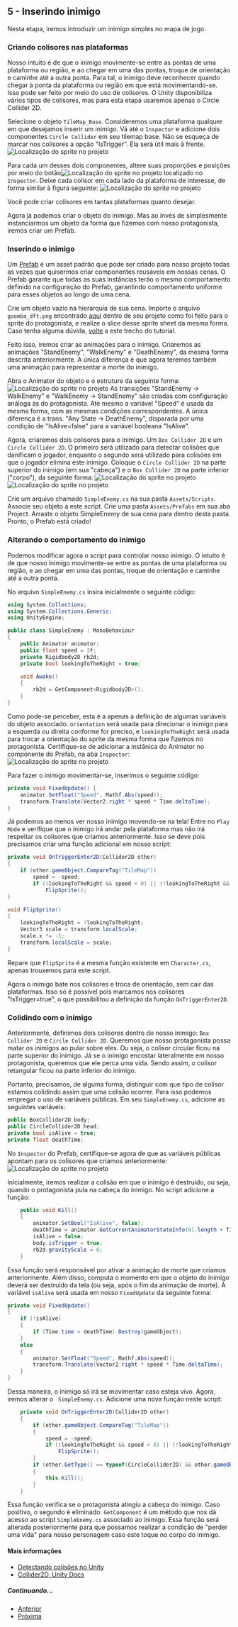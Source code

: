 ## 5 - Inserindo inimigo

Nesta etapa, iremos introduzir um inimigo simples no mapa de jogo.

### Criando colisores nas plataformas

Nosso intuito é de que o inimigo movimente-se entre as pontas de uma plataforma ou região, e ao chegar em uma das pontas, troque de orientação e caminhe até a outra ponta. Para tal, o inimigo deve reconhecer quando chegar à ponta da plataforma ou região em que está movimentando-se. Isso pode ser feito por meio do uso de colisores. O Unity disponibiliza vários tipos de colisores, mas para esta etapa usaremos apenas o Circle Collider 2D.

Selecione o objeto ```TileMap_Base```. Consideremos uma plataforma qualquer em que desejamos inserir um inimigo. Vá até o ```Inspector``` e adicione dois componentes ```Circle Collider``` em seu tilemap base. Não se esqueça de marcar nos colisores a opção "IsTrigger". Ela será útil mais à frente.
![Localização do sprite no projeto](images/5/1.png?raw=true "Localização do sprite no projeto")

Para cada um desses dois componentes, altere suas proporções e posições por meio do botão![Localização do sprite no projeto](images/5/2.png?raw=true "Localização do sprite no projeto") localizado no ```Inspector```. Deixe cada colisor em cada lado da plataforma de interesse, de forma similar à figura seguinte:
![Localização do sprite no projeto](images/5/3.png?raw=true "Localização do sprite no projeto")

Você pode criar colisores em tantas plataformas quanto desejar.

Agora já podemos criar o objeto do inimigo. Mas ao invés de simplesmente instanciarmos um objeto da forma que fizemos com nosso protagonista, iremos criar um Prefab.

### Inserindo o inimigo

Um [Prefab](https://docs.unity3d.com/Manual/Prefabs.html) é um asset padrão que pode ser criado para nosso projeto todas as vezes que quisermos criar componentes reusáveis em nossas cenas. O Prefab garante que todas as suas instâncias terão o mesmo comportamento definido na configuração do Prefab, garantindo comportamento uniforme para esses objetos ao longo de uma cena.

Crie um objeto vazio na hierarquia de sua cena. Importe o arquivo ```goomba_dft.png``` encontrado [aqui]() dentro de seu projeto como foi feito para o sprite do protagonista, e realize o slice desse sprite sheet da mesma forma. Caso tenha alguma dúvida, [volte](3-inserindo-personagem.md) a este trecho do tutorial.

Feito isso, iremos criar as animações para o inimigo. Criaremos as animações "StandEnemy", "WalkEnemy" e "DeathEnemy", da mesma forma descrita anteriormente. A única diferença é que agora teremos também uma animação para representar a morte do inimigo.

Abra o Animator do objeto e o estruture da seguinte forma:
![Localização do sprite no projeto](images/5/4.png?raw=true "Localização do sprite no projeto") As transições "StandEnemy -> WalkEnemy" e "WalkEnemy -> StandEnemy" são criadas com configuração análoga às do protagonista. Até mesmo a variável "Speed" é usada da mesma forma, com as mesmas condições correspondentes. A única diferença é a trans. "Any State -> DeathEnemy", disparada por uma condição de "IsAlive=false" para a variável booleana "IsAlive".

Agora, criaremos dois colisores para o inimigo. Um ```Box Collider 2D``` e um ```Circle Collider 2D```. O primeiro será utilizado para detectar colisões que danificam o jogador, enquanto o segundo será utilizado para colisões em que o jogador elimina este inimigo. Coloque o ```Circle Collider 2D``` na parte superior do inimigo (em sua "cabeça") e o ```Box Collider 2D``` na parte inferior ("corpo"), da seguinte forma:
![Localização do sprite no projeto](images/5/6.png?raw=true "Localização do sprite no projeto")
![Localização do sprite no projeto](images/5/7.png?raw=true "Localização do sprite no projeto")

Crie um arquivo chamado ```SimpleEnemy.cs``` na sua pasta ```Assets/Scripts```. Associe seu objeto a este script. Crie uma pasta ```Assets/Prefabs``` em sua aba Project. Arraste o objeto SimpleEnemy de sua cena para dentro desta pasta. Pronto, o Prefab está criado!

### Alterando o comportamento do inimigo

Podemos modificar agora o script para controlar nosso inimigo. O intuito é de que nosso inimigo movimente-se entre as pontas de uma plataforma ou região, e ao chegar em uma das pontas, troque de orientação e caminhe até a outra ponta.

No arquivo ```SimpleEnemy.cs``` insira inicialmente o seguinte código:

```csharp
using System.Collections;
using System.Collections.Generic;
using UnityEngine;

public class SimpleEnemy : MonoBehaviour
{
    public Animator animator;
    public float speed = 3f;
    private Rigidbody2D rb2d;
    private bool lookingToTheRight = true;

    void Awake()
    {
        rb2d = GetComponent<Rigidbody2D>();
    }
}
```

Como pode-se perceber, esta é a apenas a definição de algumas variáveis do objeto associado. ```orientation``` será usada para direcionar o inimigo para a esquerda ou direita conforme for preciso, e ```lookingToTheRight``` será usada para trocar a orientação do sprite da mesma forma que fizemos no protagonista. Certifique-se de adicionar a instânica do Animator no componente do Prefab, na aba ```Inspector```:
![Localização do sprite no projeto](images/5/5.png?raw=true "Localização do sprite no projeto")

Para fazer o inimigo movimentar-se, inserimos o seguinte código:

```csharp
private void FixedUpdate() {
    animator.SetFloat("Speed", Mathf.Abs(speed));
    transform.Translate(Vector2.right * speed * Time.deltaTime);
}
```

Já podemos ao menos ver nosso inimigo movendo-se na tela! Entre no ```Play Mode``` e verifique que o inimigo irá andar pela plataforma mas não irá respeitar os colisores que criamos anteriormente. Isso se deve pois precisamos criar uma função adicional em nosso script:

```csharp
private void OnTriggerEnter2D(Collider2D other)
{
    if (other.gameObject.CompareTag("TileMap"))
        speed = -speed;
        if ((lookingToTheRight && speed < 0) || (!lookingToTheRight && speed > 0))
            FlipSprite();
}

void FlipSprite()
{
    lookingToTheRight = !lookingToTheRight;
    Vector3 scale = transform.localScale;
    scale.x *= -1;
    transform.localScale = scale;
}
```

Repare que ```FlipSprite``` é a mesma função existente em ```Character.cs```, apenas trouxemos para este script.

Agora o inimigo bate nos colisores e troca de orientação, sem cair das plataformas. Isso só é possível pois marcamos nos colisores "IsTrigger=true", o que possibilitou a definição da função ```OnTriggerEnter2D```.

### Colidindo com o inimigo

Anteriormente, definimos dois colisores dentro do nosso inimigo: ```Box Collider 2D``` e ```Circle Collider 2D```. Queremos que nosso protagonista possa matar os inimigos ao pular sobre eles. Ou seja, o colisor circular ficou na parte superior do inimigo. Já se o inimigo encostar lateralmente em nosso protagonista, queremos que ele perca uma vida. Sendo assim, o colisor retangular ficou na parte inferior do inimigo.

Portanto, precisamos, de alguma forma, distinguir com que tipo de colisor estamos colidindo assim que uma colisão ocorrer. Para isso podemos empregar o uso de variáveis públicas. Em seu ```SimpleEnemy.cs```, adicione as seguintes variáveis:

```csharp
public BoxCollider2D body;
public CircleCollider2D head;
private bool isAlive = true;
private float deathTime;
```

No ```Inspector``` do Prefab, certifique-se agora de que as variáveis públicas apontam para os colisores que criamos anteriormente:
![Localização do sprite no projeto](images/5/8.png?raw=true "Localização do sprite no projeto")

Inicialmente, iremos realizar a colisão em que o inimigo é destruído, ou seja, quando o protagonista pula na cabeça do inimigo. No script adicione a função:

```csharp
    public void Kill()
    {
        animator.SetBool("IsAlive", false);
        deathTime = animator.GetCurrentAnimatorStateInfo(0).length + Time.time;
        isAlive = false;
        body.isTrigger = true;
        rb2d.gravityScale = 0;
    }
```

Essa função será responsável por ativar a animação de morte que criamos anteriormente. Além disso, computa o momento em que o objeto do inimigo deverá ser destruído da tela (ou seja, após o fim da animação de morte). A variável ```isAlive``` será usada em nosso ```FixedUpdate``` da seguinte forma:

```csharp
private void FixedUpdate()
{
    if (!isAlive)
    {
        if (Time.time > deathTime) Destroy(gameObject);
    }
    else
    {
        animator.SetFloat("Speed", Mathf.Abs(speed));
        transform.Translate(Vector2.right * speed * Time.deltaTime);
    }
}
```

Dessa maneira, o inimigo só irá se movimentar caso esteja vivo. Agora, iremos alterar o ``` SimpleEnemy.cs```. Adicione uma nova função neste script:

```csharp
    private void OnTriggerEnter2D(Collider2D other)
    {
        if (other.gameObject.CompareTag("TileMap"))
        {
            speed = -speed;
            if ((lookingToTheRight && speed < 0) || (!lookingToTheRight && speed > 0))
                FlipSprite();
        }
        if (other.GetType() == typeof(CircleCollider2D) && other.gameObject.CompareTag("Mario"))
        {
            this.Kill();
        }
    }
```

Essa função verifica se o protagonista atingiu a cabeça do inimigo. Caso positivo, o segundo é eliminado. ```GetComponent``` é um método que nos dá acesso ao script ```SimpleEnemy.cs``` associado ao inimigo. Essa função será alterada posteriormente para que possamos realizar a condição de "perder uma vida" para nosso personagem caso este toque no corpo do inimigo.

#### Mais informações

* [Detectando colisões no Unity](https://youtu.be/ZoZcBgRR9ns)
* [Collider2D, Unity Docs](https://docs.unity3d.com/ScriptReference/Collider2D.html)

##### Continuando...

* [Anterior](4-camera-e-background.md)
* [Próxima](6-manipulando-estado-do-personagem.md)
